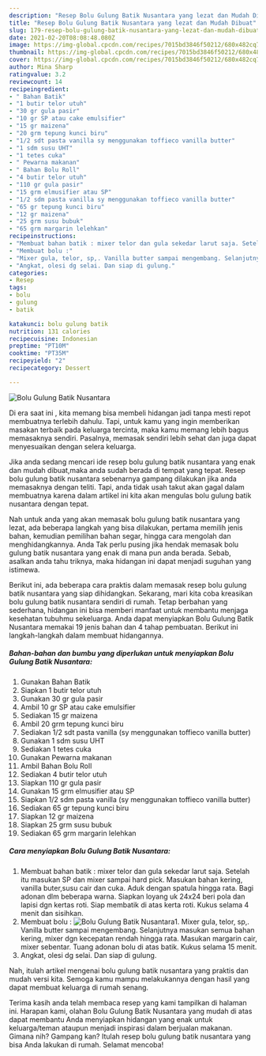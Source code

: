 ```yaml
---
description: "Resep Bolu Gulung Batik Nusantara yang lezat dan Mudah Dibuat"
title: "Resep Bolu Gulung Batik Nusantara yang lezat dan Mudah Dibuat"
slug: 179-resep-bolu-gulung-batik-nusantara-yang-lezat-dan-mudah-dibuat
date: 2021-02-20T08:08:48.080Z
image: https://img-global.cpcdn.com/recipes/7015bd3846f50212/680x482cq70/bolu-gulung-batik-nusantara-foto-resep-utama.jpg
thumbnail: https://img-global.cpcdn.com/recipes/7015bd3846f50212/680x482cq70/bolu-gulung-batik-nusantara-foto-resep-utama.jpg
cover: https://img-global.cpcdn.com/recipes/7015bd3846f50212/680x482cq70/bolu-gulung-batik-nusantara-foto-resep-utama.jpg
author: Mina Sharp
ratingvalue: 3.2
reviewcount: 14
recipeingredient:
- " Bahan Batik"
- "1 butir telor utuh"
- "30 gr gula pasir"
- "10 gr SP atau cake emulsifier"
- "15 gr maizena"
- "20 grm tepung kunci biru"
- "1/2 sdt pasta vanilla sy menggunakan toffieco vanilla butter"
- "1 sdm susu UHT"
- "1 tetes cuka"
- " Pewarna makanan"
- " Bahan Bolu Roll"
- "4 butir telor utuh"
- "110 gr gula pasir"
- "15 grm elmusifier atau SP"
- "1/2 sdm pasta vanilla sy menggunakan toffieco vanilla butter"
- "65 gr tepung kunci biru"
- "12 gr maizena"
- "25 grm susu bubuk"
- "65 grm margarin lelehkan"
recipeinstructions:
- "Membuat bahan batik : mixer telor dan gula sekedar larut saja. Setelah itu masukan SP dan mixer sampai hard pick. Masukan bahan kering, vanilla buter,susu cair dan cuka. Aduk dengan spatula hingga rata. Bagi adonan dlm beberapa warna. Siapkan loyang uk 24x24 beri pola dan lapisi dgn kertas roti. Siap membatik di atas kerta roti. Kukus selama 4 menit dan sisihkan."
- "Membuat bolu :"
- "Mixer gula, telor, sp,. Vanilla butter sampai mengembang. Selanjutnya masukan semua bahan kering, mixer dgn kecepatan rendah hingga rata. Masukan margarin cair, mixer sebentar. Tuang adonan bolu di atas batik. Kukus selama 15 menit."
- "Angkat, olesi dg selai. Dan siap di gulung."
categories:
- Resep
tags:
- bolu
- gulung
- batik

katakunci: bolu gulung batik 
nutrition: 131 calories
recipecuisine: Indonesian
preptime: "PT10M"
cooktime: "PT35M"
recipeyield: "2"
recipecategory: Dessert

---
```



![Bolu Gulung Batik Nusantara](https://img-global.cpcdn.com/recipes/7015bd3846f50212/680x482cq70/bolu-gulung-batik-nusantara-foto-resep-utama.jpg)

Di era  saat ini , kita memang bisa membeli hidangan jadi tanpa mesti repot membuatnya terlebih dahulu. Tapi, untuk kamu yang ingin memberikan masakan terbaik pada keluarga tercinta, maka kamu memang lebih bagus memasaknya sendiri. Pasalnya, memasak sendiri lebih sehat dan juga dapat menyesuaikan dengan selera keluarga.

Jika anda sedang mencari ide resep bolu gulung batik nusantara yang enak dan mudah dibuat,maka anda sudah berada di tempat yang tepat. Resep bolu gulung batik nusantara  sebenarnya gampang dilakukan jika anda memasaknya dengan teliti. Tapi, anda tidak usah takut akan gagal dalam membuatnya 
karena dalam artikel ini kita akan mengulas bolu gulung batik nusantara dengan tepat.  



Nah untuk anda yang akan memasak bolu gulung batik nusantara yang lezat, ada beberapa langkah yang bisa dilakukan, pertama memilih jenis bahan, kemudian pemilihan bahan segar, hingga cara mengolah dan menghidangkannya. Anda Tak perlu pusing jika hendak memasak bolu gulung batik nusantara yang enak di mana pun anda berada. Sebab, asalkan anda  tahu triknya, maka hidangan ini dapat menjadi suguhan yang istimewa.

Berikut ini, ada beberapa cara praktis  dalam memasak resep bolu gulung batik nusantara yang siap dihidangkan. Sekarang, mari kita coba kreasikan bolu gulung batik nusantara sendiri di rumah. Tetap berbahan yang sederhana, hidangan ini bisa memberi manfaat untuk membantu menjaga kesehatan tubuhmu sekeluarga. Anda dapat menyiapkan Bolu Gulung Batik Nusantara memakai 19 jenis bahan dan 4 tahap pembuatan. Berikut ini langkah-langkah dalam membuat hidangannya.

<!--inarticleads1-->

##### Bahan-bahan dan bumbu yang diperlukan untuk menyiapkan Bolu Gulung Batik Nusantara:

1. Gunakan  Bahan Batik
1. Siapkan 1 butir telor utuh
1. Gunakan 30 gr gula pasir
1. Ambil 10 gr SP atau cake emulsifier
1. Sediakan 15 gr maizena
1. Ambil 20 grm tepung kunci biru
1. Sediakan 1/2 sdt pasta vanilla (sy menggunakan toffieco vanilla butter)
1. Gunakan 1 sdm susu UHT
1. Sediakan 1 tetes cuka
1. Gunakan  Pewarna makanan
1. Ambil  Bahan Bolu Roll
1. Sediakan 4 butir telor utuh
1. Siapkan 110 gr gula pasir
1. Gunakan 15 grm elmusifier atau SP
1. Siapkan 1/2 sdm pasta vanilla (sy menggunakan toffieco vanilla butter)
1. Sediakan 65 gr tepung kunci biru
1. Siapkan 12 gr maizena
1. Siapkan 25 grm susu bubuk
1. Sediakan 65 grm margarin lelehkan




<!--inarticleads2-->

##### Cara menyiapkan Bolu Gulung Batik Nusantara:

1. Membuat bahan batik : mixer telor dan gula sekedar larut saja. Setelah itu masukan SP dan mixer sampai hard pick. Masukan bahan kering, vanilla buter,susu cair dan cuka. Aduk dengan spatula hingga rata. Bagi adonan dlm beberapa warna. Siapkan loyang uk 24x24 beri pola dan lapisi dgn kertas roti. Siap membatik di atas kerta roti. Kukus selama 4 menit dan sisihkan.
1. Membuat bolu :
<img src="//assets-global.cpcdn.com/assets/icons/button_play-2c75c40dde080a61004c1f40b05d8f140eaff45d7e9e6481dc71c63d2e7c4909.png" alt="Bolu Gulung Batik Nusantara">1. Mixer gula, telor, sp,. Vanilla butter sampai mengembang. Selanjutnya masukan semua bahan kering, mixer dgn kecepatan rendah hingga rata. Masukan margarin cair, mixer sebentar. Tuang adonan bolu di atas batik. Kukus selama 15 menit.
1. Angkat, olesi dg selai. Dan siap di gulung.




Nah, itulah artikel mengenai  bolu gulung batik nusantara  yang praktis dan mudah versi kita. Semoga kamu mampu melakukannya dengan hasil yang dapat membuat keluarga di rumah senang. 

Terima kasih anda telah membaca resep yang kami tampilkan di halaman ini. Harapan kami, olahan  Bolu Gulung Batik Nusantara yang mudah di atas dapat membantu Anda menyiapkan hidangan yang enak untuk keluarga/teman ataupun menjadi inspirasi dalam berjualan makanan. Gimana nih? Gampang kan? Itulah resep bolu gulung batik nusantara yang bisa Anda lakukan di rumah. Selamat mencoba!

